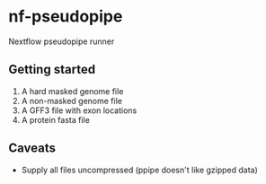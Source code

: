 # nf-pseudopipe

Nextflow pseudopipe runner

## Getting started

1. A hard masked genome file
2. A non-masked genome file
3. A GFF3 file with exon locations
4. A protein fasta file

## Caveats

* Supply all files uncompressed (ppipe doesn't like gzipped data)
